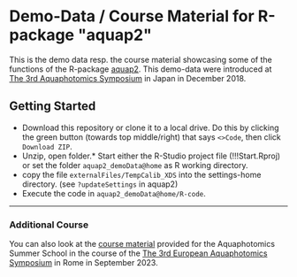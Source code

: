 # Demo-Data / Course Material for R-package "aquap2"

This is the demo data resp. the course material showcasing some of the functions of the R-package [aquap2](https://github.com/bpollner/aquap2).
This demo-data were introduced at [The 3rd Aquaphotomics Symposium](http://conference.aquaphotomics.com/) in Japan in December 2018.

## Getting Started
* Download this repository or clone it to a local drive. Do this by clicking the green button (towards top middle/right) that says `<>Code`, then click `Download ZIP`.
* Unzip, open folder.* Start either the R-Studio project file (!!!Start.Rproj) or set the folder `aquap2_demoData@home` as R working directory. 
* copy the file `externalFiles/TempCalib_XDS` into the settings-home directory. (see `?updateSettings` in aquap2) 
* Execute the code in `aquap2_demoData@home/R-code`.

----

### Additional Course
You can also look at the [course material]((https://github.com/bpollner/aquap2_course_Rome2023)) provided for the Aquaphotomics Summer School in the course of the  [The 3rd European Aquaphotomics Symposium](https://www.3aec.sisnir.org/) in Rome in September 2023.
